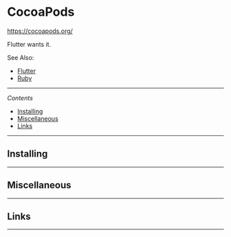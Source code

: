 # CocoaPods

https://cocoapods.org/

Flutter wants it.

See Also:

- [Flutter](Flutter.md)
- [Ruby](Ruby.md)

---

*Contents*

- [Installing](CocoaPods.md#installing)
- [Miscellaneous](CocoaPods.md#miscellaneous)
- [Links](CocoaPods.md#links)

---

## Installing

---

## Miscellaneous

---

## Links

---